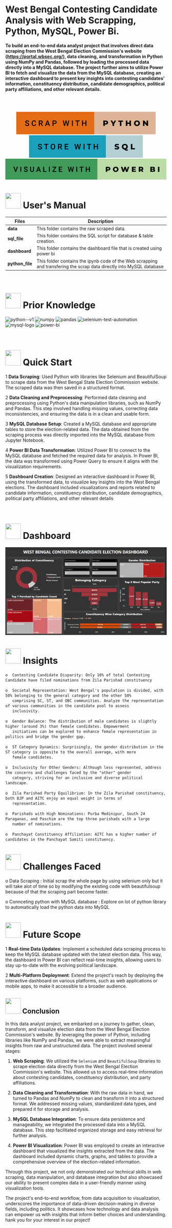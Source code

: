 # 
# <h> **West Bengal Contesting Candidate Analysis with Web Scrapping, Python, MySQL, Power Bi.** </h>

**To build an end-to-end data analyst project that involves direct data scraping from the West Bengal Election Commission's website (https://portal.wbsec.org/), data cleaning, and transformation in Python using NumPy and Pandas, followed by loading the processed data directly into a MySQL database. The project further aims to utilize Power BI to fetch and visualize the data from the MySQL database, creating an interactive dashboard to present key insights into contesting candidates' information, constituency distribution, candidate demographics, political party affiliations, and other relevant details.**




<br>
<br>
<p align="center"><a><img src="https://github.com/piyushpsinghh/Election_Candidate_Analysis/blob/main/static/scrap-with-python.svg"><img src="https://github.com/piyushpsinghh/Election_Candidate_Analysis/blob/main/static/store-with-sql.svg"><img src="https://github.com/piyushpsinghh/Election_Candidate_Analysis/blob/main/static/visualize-with-power-bi.svg">
</a></p> 

# <img src="https://user-images.githubusercontent.com/106439762/181935629-b3c47bd3-77fb-4431-a11c-ff8ba0942b63.gif" width="48" height="48"> **User's Manual**

| Files| Description |
| -------------   | ------------- |
| **data**  | This folder contains the raw scraped data.  |
| **sql_file** | This folder contains the SQL script for database & table creation. |
| **dashboard**  | This folder contains the dashboard file that is created using power bi |
| **python_file** | This folder contains the ipynb code of the Web scrapping and transfering the scrap data directly into MySQL database  |

<br>


#  <img src=https://user-images.githubusercontent.com/106439762/178803205-47a08ce7-2187-4f96-b301-a2b68690619a.gif width="48" height="48" > Prior Knowledge

<img width="48" height="48" src="https://img.icons8.com/color/48/python--v1.png" alt="python--v1"/>         <img width="48" height="48" src="https://img.icons8.com/color/48/numpy.png" alt="numpy"/>          <img width="48" height="48" src="https://img.icons8.com/color/48/pandas.png" alt="pandas"/>       <img width="50" height="50" src="https://img.icons8.com/ios/50/selenium-test-automation.png" alt="selenium-test-automation"/>        <img width="48" height="48" src="https://img.icons8.com/fluency/48/mysql-logo.png" alt="mysql-logo"/>       <img width="48" height="48" src="https://img.icons8.com/color/48/power-bi.png" alt="power-bi"/>



<br>

# <img src="https://user-images.githubusercontent.com/106439762/181937125-2a4b22a3-f8a9-4226-bbd3-df972f9dbbc4.gif" width="48" height="48" > Quick Start

1 **Data Scraping**: Used Python with libraries like Selenium and BeautifulSoup to scrape data from the West Bengal State Election Commission website. The scraped data was then saved in a structured format.

2 **Data Cleaning and Preprocessing**: Performed data cleaning and preprocessing using Python's data manipulation libraries, such as NumPy and Pandas. This step involved handling missing values, correcting data inconsistencies, and ensuring the data is in a clean and usable form.

3 **MySQL Database Setup**: Created a MySQL database and appropriate tables to store the election-related data. The data obtained from the scraping process was directly imported into the MySQL database from Jupyter Notebook.

4 **Power BI Data Transformation**: Utilized Power BI to connect to the MySQL database and fetched the required data for analysis. In Power BI, the data was transformed using Power Query to ensure it aligns with the visualization requirements.

5 **Dashboard Creation**: Designed an interactive dashboard in Power BI, using the transformed data, to visualize key insights into the West Bengal elections. The dashboard included visualizations and reports related to candidate information, constituency distribution, candidate demographics, political party affiliations, and other relevant details
    
<br>

#  <img src="https://user-images.githubusercontent.com/108053296/185756908-fbb62168-d923-48f2-992f-b8e2fde848fe.gif" width="48" height="48" > Dashboard
<img src="https://github.com/piyushpsinghh/Election_Candidate_Analysis/blob/main/static/dashboard.png">
<br>

# <img src=https://user-images.githubusercontent.com/106439762/178428775-03d67679-9aa4-4b08-91e9-6eb6ed8faf66.gif  width="48" height="48"> Insights 
   
    o  Contesting Candidate Disparity: Only 10% of total Contesting Candidate have filed nominations from Zila Parishad constituency  
    
    o  Societal Representation: West Bengal's population is divided, with 50% belonging to the general category and the other 50% 
       comprising SC, ST, and OBC communities. Analyze the representation of various communities in the candidate pool to assess 
       inclusivity.
    
    o  Gender Balance: The distribution of male candidates is slightly higher (around 3%) than female candidates. Empowerment 
       initiatives can be explored to enhance female representation in politics and bridge the gender gap.
     
    o  ST Category Dynamics: Surprisingly, the gender distribution in the ST category is opposite to the overall average, with more
       female candidates. 
    
    o  Inclusivity for Other Genders: Although less represented, address the concerns and challenges faced by the "other" gender 
       category, striving for an inclusive and diverse political landscape.
    
    o  Zila Parishad Party Equilibrium: In the Zila Parishad constituency, both BJP and AITC enjoy an equal weight in terms of 
       representation. 
    
    o  Parishads with High Nominations: Purba Medinipur, South 24 Paraganas, and Paschim are the top three parishads with a large 
       number of nominations.
    
    o  Panchayat Constituency Affiliation: AITC has a higher number of candidates in the Panchayat Samiti constituency. 

# <img src="https://user-images.githubusercontent.com/106439762/181937125-2a4b22a3-f8a9-4226-bbd3-df972f9dbbc4.gif" width="48" height="48" > Challenges Faced


o Data Scraping : Initial scrap the whole page by using selenium only but it will take alot of time so by modifying the existing code with beautifulsoup because of that the scraping part become faster.

o Connceting python with MySQL database : Explore on lot of python library to automatically load the python data into MySQL 
 <br>
   
   #  <img src=https://user-images.githubusercontent.com/106439762/178803205-47a08ce7-2187-4f96-b301-a2b68690619a.gif width="48" height="48" > Future Scope
   
1  **Real-time Data Updates**: Implement a scheduled data scraping process to keep the MySQL database updated with the latest election data. This way, the dashboard in Power BI can reflect real-time insights, allowing users to stay up-to-date with the evolving political landscape.

2  **Multi-Platform Deployment**: Extend the project's reach by deploying the interactive dashboard on various platforms, such as web applications or mobile apps, to make it accessible to a broader audience.


## <img src="https://user-images.githubusercontent.com/106439762/181937125-2a4b22a3-f8a9-4226-bbd3-df972f9dbbc4.gif" width="48" height="48" > Conclusion

In this data analyst project, we embarked on a journey to gather, clean, transform, and visualize election data from the West Bengal Election Commission's website. By leveraging the power of Python, including libraries like NumPy and Pandas, we were able to extract meaningful insights from raw and unstructured data. The project involved several stages:

1. **Web Scraping**: We utilized the `Selenium` and `BeautifulSoup` libraries to scrape election data directly from the West Bengal Election Commission's website. This allowed us to access real-time information about contesting candidates, constituency distribution, and party affiliations.

2. **Data Cleaning and Transformation**: With the raw data in hand, we turned to Pandas and NumPy to clean and transform it into a structured format. We addressed missing values, standardized data types, and prepared it for storage and analysis.

3. **MySQL Database Integration**: To ensure data persistence and manageability, we integrated the processed data into a MySQL database. This step facilitated organized storage and easy retrieval for further analysis.

4. **Power BI Visualization**: Power BI was employed to create an interactive dashboard that visualized the insights extracted from the data. The dashboard included dynamic charts, graphs, and tables to provide a comprehensive overview of the election-related information.

Through this project, we not only demonstrated our technical skills in web scraping, data manipulation, and database integration but also showcased our ability to present complex data in a user-friendly manner using visualization tools.

The project's end-to-end workflow, from data acquisition to visualization, underscores the importance of data-driven decision-making in diverse fields, including politics. It showcases how technology and data analysis can empower us with insights that inform better choices and understanding.
hank you for your interest in our project!



